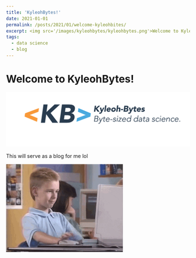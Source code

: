 ```yaml
---
title: 'KyleohBytes!'
date: 2021-01-01
permalink: /posts/2021/01/welcome-kyleohbites/
excerpt: <img src='/images/kyleohbytes/kyleohbytes.png'>Welcome to KyleohBytes, a new avenue to explore my thoughts on concepts and mental frameworks for data science. This is where I try to discuss concepts in data science grounded on my own understanding and mental models. I've always loved to learn new things and data science is just the gift that keeps on giving; there are so many things to learn but at the end of the day, I always believe that a solid grasp of fundamental concepts goes a long way.<br><br>So welcome! Hopefully I'll shed some light on some of these core concepts and maybe have a little bit of fun along the way.
tags:
  - data science
  - blog
---
```


<h1>Welcome to KyleohBytes!</h1>
<img src='/images/kyleohbytes/kyleohbytes.png'>
<p> This will serve as a blog for me lol</p>
<img alt="GIF" class="center-it" src='/images/gifs/giphy.gif'>
